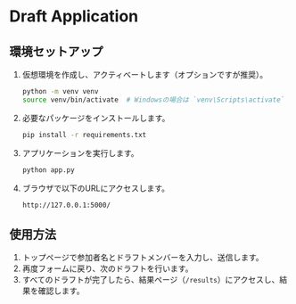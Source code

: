 # Draft Application

## 環境セットアップ

1. 仮想環境を作成し、アクティベートします（オプションですが推奨）。
    ```sh
    python -m venv venv
    source venv/bin/activate  # Windowsの場合は `venv\Scripts\activate`
    ```

2. 必要なパッケージをインストールします。
    ```sh
    pip install -r requirements.txt
    ```

3. アプリケーションを実行します。
    ```sh
    python app.py
    ```

4. ブラウザで以下のURLにアクセスします。
    ```
    http://127.0.0.1:5000/
    ```

## 使用方法

1. トップページで参加者名とドラフトメンバーを入力し、送信します。
2. 再度フォームに戻り、次のドラフトを行います。
3. すべてのドラフトが完了したら、結果ページ（`/results`）にアクセスし、結果を確認します。
